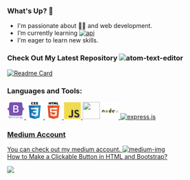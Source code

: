 ### What's Up? 👋

- I'm passionate about 👩‍💻 and web development.
- I’m currently learning <a href="https://en.wikipedia.org/wiki/API"> <img src="https://www.webtekno.com/images/editor/default/0003/32/5743dc63aab1fd54d0ca21c857dc722edbd3ca9a.jpeg" alt="api" width="40" height="20" ></a>
- I'm eager to learn new skills.

### Check Out My Latest Repository <img src="https://images.ctfassets.net/3prze68gbwl1/asset-17suaysk1qa1ki0/f2e825e764d2a94ffb0009b7342c5e9d/B62xj9FCUAA3YoC.png" alt="atom-text-editor" width="23" height="23">
[![Readme Card](https://github-readme-stats.vercel.app/api/pin/?username=gulinte&repo=Roshambo)](https://github.com/gulinte/Roshambo)
<h3 align="left">Languages and Tools:</h3>
<p align="left"> <a href="https://getbootstrap.com" target="_blank" rel="noreferrer"> <img src="https://raw.githubusercontent.com/devicons/devicon/master/icons/bootstrap/bootstrap-plain-wordmark.svg" alt="bootstrap" width="40" height="40"/> </a> <a href="https://www.w3schools.com/css/" target="_blank" rel="noreferrer"> <img src="https://raw.githubusercontent.com/devicons/devicon/master/icons/css3/css3-original-wordmark.svg" alt="css3" width="40" height="40"/> </a> <a href="https://www.w3.org/html/" target="_blank" rel="noreferrer"> <img src="https://raw.githubusercontent.com/devicons/devicon/master/icons/html5/html5-original-wordmark.svg" alt="html5" width="40" height="40"/> </a> <a href="https://developer.mozilla.org/en-US/docs/Web/JavaScript" target="_blank" rel="noreferrer"> <img src="https://raw.githubusercontent.com/devicons/devicon/master/icons/javascript/javascript-original.svg" alt="javascript" width="40" height="40"/> </a> <a href="https://jquery.com/"><img src="https://cdn.iconscout.com/icon/free/png-256/jquery-10-1175155.png" width="40" height="40" </img></a> <a href="https://nodejs.org" target="_blank" rel="noreferrer"> <img src="https://raw.githubusercontent.com/devicons/devicon/master/icons/nodejs/nodejs-original-wordmark.svg" alt="nodejs" width="40" height="40"/> </a> <a href ="https://expressjs.com/"><img src="https://expressjs.com/images/express-facebook-share.png" alt="express.js" width="90" height="40" </a>
</p>

### Medium Account
You can check out my medium account. <a href="https://medium.com/@gulinte"><img src="https://play-lh.googleusercontent.com/hB9t3Z-mi284_49HA3nAuhO-W5Cyhje7r2P9McdgORoVCd-0SV54c12NMQWLHnqALw" alt="medium-img" width="23px" height="23px"></a><br> <a href="https://medium.com/@gulinte/how-to-make-a-clickable-button-in-html-and-bootstrap-471bcb4f1ed0">How to Make a Clickable Button in HTML and Bootstrap?</a>

<img align="left" src="https://github-readme-stats.vercel.app/api?username=gulinte&theme=buefy">
